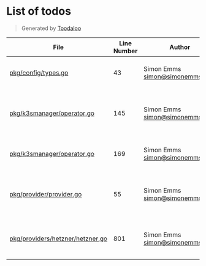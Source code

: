 # List of todos

> Generated by [Toodaloo](https://toodaloo.dev)

| File | Line Number | Author | Message |
| --- | --- | --- | --- |
| [pkg/config/types.go](pkg/config/types.go#L43) | 43 | Simon Emms <simon@simonemms.com> | envPrefix not yet supported for slices |
| [pkg/k3smanager/operator.go](pkg/k3smanager/operator.go#L145) | 145 | Simon Emms <simon@simonemms.com> | remove node from cluster before deleting |
| [pkg/k3smanager/operator.go](pkg/k3smanager/operator.go#L169) | 169 | Simon Emms <simon@simonemms.com> | add node to cluster after creating |
| [pkg/provider/provider.go](pkg/provider/provider.go#L55) | 55 | Simon Emms <simon@simonemms.com> | find a nicer way of handling multiple managers |
| [pkg/providers/hetzner/hetzner.go](pkg/providers/hetzner/hetzner.go#L801) | 801 | Simon Emms <simon@simonemms.com> | handle changes to the network subnet |
